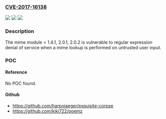 ### [CVE-2017-16138](https://cve.mitre.org/cgi-bin/cvename.cgi?name=CVE-2017-16138)
![](https://img.shields.io/static/v1?label=Product&message=mime%20node%20module&color=blue)
![](https://img.shields.io/static/v1?label=Version&message=n%2Fa&color=blue)
![](https://img.shields.io/static/v1?label=Vulnerability&message=Denial%20of%20Service%20(CWE-400)&color=brighgreen)

### Description

The mime module < 1.4.1, 2.0.1, 2.0.2 is vulnerable to regular expression denial of service when a mime lookup is performed on untrusted user input.

### POC

#### Reference
No POC found.

#### Github
- https://github.com/harpojaeger/exquisite-corpse
- https://github.com/kiki722/poemz

